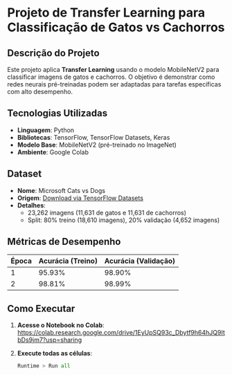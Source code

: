 # Projeto de Transfer Learning para Classificação de Gatos vs Cachorros

## Descrição do Projeto
Este projeto aplica **Transfer Learning** usando o modelo MobileNetV2 para classificar imagens de gatos e cachorros. O objetivo é demonstrar como redes neurais pré-treinadas podem ser adaptadas para tarefas específicas com alto desempenho.

## Tecnologias Utilizadas
- **Linguagem**: Python
- **Bibliotecas**: TensorFlow, TensorFlow Datasets, Keras
- **Modelo Base**: MobileNetV2 (pré-treinado no ImageNet)
- **Ambiente**: Google Colab

## Dataset
- **Nome**: Microsoft Cats vs Dogs
- **Origem**: [Download via TensorFlow Datasets](https://www.tensorflow.org/datasets/catalog/cats_vs_dogs)
- **Detalhes**:
  - 23,262 imagens (11,631 de gatos e 11,631 de cachorros)
  - Split: 80% treino (18,610 imagens), 20% validação (4,652 imagens)

## Métricas de Desempenho
| Época | Acurácia (Treino) | Acurácia (Validação) |
|-------|-------------------|-----------------------|
| 1     | 95.93%            | 98.90%                |
| 2     | 98.81%            | 98.99%                |

## Como Executar
1. **Acesse o Notebook no Colab**:  
https://colab.research.google.com/drive/1EyUpSQ93c_Dbytf9h64hJQ9ItbDs9jm7?usp=sharing

2. **Execute todas as células**:
   ```python
   Runtime > Run all
